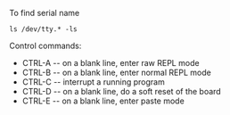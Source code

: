 To find serial name

`
ls /dev/tty.* -ls
`

Control commands:
  - CTRL-A        -- on a blank line, enter raw REPL mode
  - CTRL-B        -- on a blank line, enter normal REPL mode
  - CTRL-C        -- interrupt a running program
  - CTRL-D        -- on a blank line, do a soft reset of the board
  - CTRL-E        -- on a blank line, enter paste mode